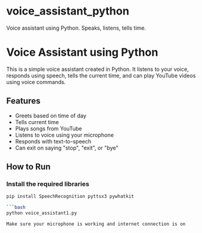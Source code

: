 # voice_assistant_python
Voice assistant using Python. Speaks, listens, tells time.

# Voice Assistant using Python

This is a simple voice assistant created in Python. It listens to your voice, responds using speech, tells the current time, and can play YouTube videos using voice commands.

## Features
- Greets based on time of day
- Tells current time
- Plays songs from YouTube
- Listens to voice using your microphone
- Responds with text-to-speech
- Can exit on saying "stop", "exit", or "bye"

##  How to Run

### Install the required libraries
```bash
pip install SpeechRecognition pyttsx3 pywhatkit

```bash
python voice_assistant1.py

Make sure your microphone is working and internet connection is on
